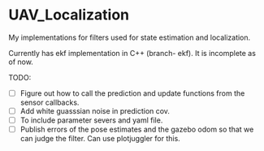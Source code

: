 # UAV_Localization
My implementations for filters used for state estimation and localization.

Currently has ekf implementation in C++ (branch- ekf). It is incomplete as of now. 

TODO:
- [ ] Figure out how to call the prediction and update functions from the sensor callbacks.
- [ ] Add white guasssian noise in prediction cov.
- [ ] To include parameter severs and yaml file.
- [ ] Publish errors of the pose estimates and the gazebo odom so that we can judge the filter. Can use plotjuggler for this.

